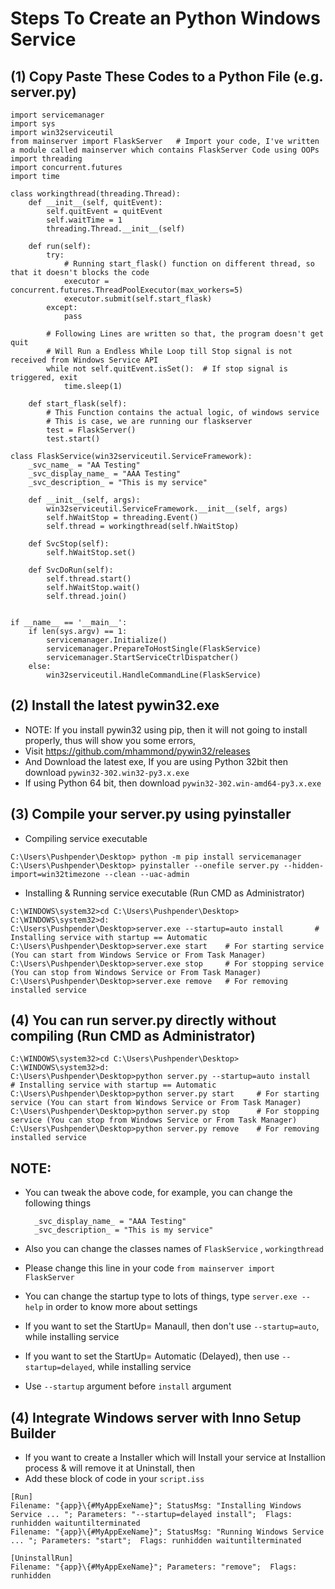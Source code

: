 # Steps To Create an Python Windows Service
 
## (1) Copy Paste These Codes to a Python File (e.g. server.py)
```
import servicemanager
import sys
import win32serviceutil
from mainserver import FlaskServer   # Import your code, I've written a module called mainserver which contains FlaskServer Code using OOPs
import threading
import concurrent.futures
import time

class workingthread(threading.Thread):
    def __init__(self, quitEvent):
        self.quitEvent = quitEvent
        self.waitTime = 1
        threading.Thread.__init__(self)

    def run(self):
        try:
            # Running start_flask() function on different thread, so that it doesn't blocks the code
            executor = concurrent.futures.ThreadPoolExecutor(max_workers=5)
            executor.submit(self.start_flask)
        except:
            pass

        # Following Lines are written so that, the program doesn't get quit
        # Will Run a Endless While Loop till Stop signal is not received from Windows Service API
        while not self.quitEvent.isSet():  # If stop signal is triggered, exit
            time.sleep(1)

    def start_flask(self):
        # This Function contains the actual logic, of windows service
        # This is case, we are running our flaskserver
        test = FlaskServer()
        test.start()

class FlaskService(win32serviceutil.ServiceFramework):
    _svc_name_ = "AA Testing"
    _svc_display_name_ = "AAA Testing"
    _svc_description_ = "This is my service"

    def __init__(self, args):
        win32serviceutil.ServiceFramework.__init__(self, args)
        self.hWaitStop = threading.Event()
        self.thread = workingthread(self.hWaitStop)

    def SvcStop(self):
        self.hWaitStop.set()

    def SvcDoRun(self):
        self.thread.start()
        self.hWaitStop.wait()
        self.thread.join()


if __name__ == '__main__':
    if len(sys.argv) == 1:
        servicemanager.Initialize()
        servicemanager.PrepareToHostSingle(FlaskService)
        servicemanager.StartServiceCtrlDispatcher()
    else:
        win32serviceutil.HandleCommandLine(FlaskService)
```

## (2) Install the latest pywin32.exe 

- NOTE: If you install pywin32 using pip, then it will not going to install properly, thus will show you some errors,
- Visit https://github.com/mhammond/pywin32/releases
- And Download the latest exe, If you are using Python 32bit then download `pywin32-302.win32-py3.x.exe`
- If using Python 64 bit, then download `pywin32-302.win-amd64-py3.x.exe`

## (3) Compile your server.py using pyinstaller

* Compiling service executable
```
C:\Users\Pushpender\Desktop> python -m pip install servicemanager
C:\Users\Pushpender\Desktop> pyinstaller --onefile server.py --hidden-import=win32timezone --clean --uac-admin
```

* Installing & Running service executable  (Run CMD as Administrator)
```
C:\WINDOWS\system32>cd C:\Users\Pushpender\Desktop>
C:\WINDOWS\system32>d:
C:\Users\Pushpender\Desktop>server.exe --startup=auto install       # Installing service with startup == Automatic    
C:\Users\Pushpender\Desktop>server.exe start    # For starting service (You can start from Windows Service or From Task Manager)
C:\Users\Pushpender\Desktop>server.exe stop     # For stopping service (You can stop from Windows Service or From Task Manager)
C:\Users\Pushpender\Desktop>server.exe remove   # For removing installed service
```

## (4) You can run server.py directly without compiling (Run CMD as Administrator)
```
C:\WINDOWS\system32>cd C:\Users\Pushpender\Desktop>
C:\WINDOWS\system32>d:
C:\Users\Pushpender\Desktop>python server.py --startup=auto install   # Installing service with startup == Automatic   
C:\Users\Pushpender\Desktop>python server.py start     # For starting service (You can start from Windows Service or From Task Manager)
C:\Users\Pushpender\Desktop>python server.py stop      # For stopping service (You can stop from Windows Service or From Task Manager)
C:\Users\Pushpender\Desktop>python server.py remove    # For removing installed service
```

## NOTE:
* You can tweak the above code, for example, you can change the following things
  ```_svc_name_ = "AA Testing"
    _svc_display_name_ = "AAA Testing"
    _svc_description_ = "This is my service"
  ```

* Also you can change the classes names of `FlaskService` , `workingthread`
* Please change this line in your code `from mainserver import FlaskServer`
* You can change the startup type to lots of things, type `server.exe --help` in order to know more about settings
* If you want to set the StartUp= Manaull, then don't use `--startup=auto`, while installing service
* If you want to set the StartUp= Automatic (Delayed), then use `--startup=delayed`, while installing service
* Use `--startup` argument before `install` argument

## (4) Integrate Windows server with Inno Setup Builder
* If you want to create a Installer which will Install your service at Installion process & will remove it at Uninstall, then
* Add these block of code in your `script.iss`
```
[Run]
Filename: "{app}\{#MyAppExeName}"; StatusMsg: "Installing Windows Service ... "; Parameters: "--startup=delayed install";  Flags: runhidden waituntilterminated  
Filename: "{app}\{#MyAppExeName}"; StatusMsg: "Running Windows Service ... "; Parameters: "start";  Flags: runhidden waituntilterminated

[UninstallRun]
Filename: "{app}\{#MyAppExeName}"; Parameters: "remove";  Flags: runhidden
```


